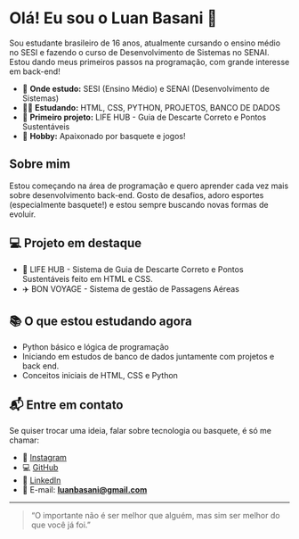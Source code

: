 # Olá! Eu sou o Luan Basani 👋

Sou estudante brasileiro de 16 anos, atualmente cursando o ensino médio no SESI e fazendo o curso de Desenvolvimento de Sistemas no SENAI. Estou dando meus primeiros passos na programação, com grande interesse em back-end!

- 📍 **Onde estudo:** SESI (Ensino Médio) e SENAI (Desenvolvimento de Sistemas)
- 🧑‍💻 **Estudando:** HTML, CSS, PYTHON, PROJETOS, BANCO DE DADOS
- 🚀 **Primeiro projeto:** LIFE HUB - Guia de Descarte Correto e Pontos Sustentáveis
- 🏀 **Hobby:** Apaixonado por basquete e jogos!

## Sobre mim

Estou começando na área de programação e quero aprender cada vez mais sobre desenvolvimento back-end. Gosto de desafios, adoro esportes (especialmente basquete!) e estou sempre buscando novas formas de evoluir.

## 💻 Projeto em destaque

- 🌱 LIFE HUB - Sistema de Guia de Descarte Correto e Pontos Sustentáveis feito em HTML e CSS.
- ✈️ BON VOYAGE - Sistema de gestão de Passagens Aéreas

## 📚 O que estou estudando agora

- Python básico e lógica de programação
- Iniciando em estudos de banco de dados juntamente com projetos e back end.
- Conceitos iniciais de HTML, CSS e Python

## 📬 Entre em contato

Se quiser trocar uma ideia, falar sobre tecnologia ou basquete, é só me chamar:  

- 📸 [Instagram](https://www.instagram.com/luanbasani)  
- 💻 [GitHub](https://github.com/luanbasani)  
- 💼 [LinkedIn](https://www.linkedin.com/in/enzo-basani-25a9bb365/)  
- 📧 E-mail: **luanbasani@gmail.com**


---

> “O importante não é ser melhor que alguém, mas sim ser melhor do que você já foi.”  
